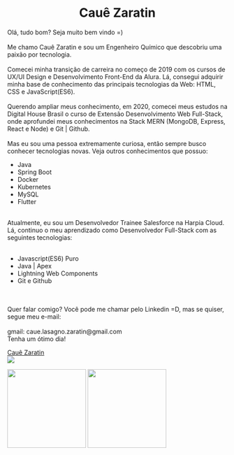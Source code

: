 <h1 align="center">Cauê Zaratin</h1>
<p>
 Olá, tudo bom? Seja muito bem vindo =)
<br/><br/>  
Me chamo Cauê Zaratin e sou um Engenheiro Químico que descobriu uma paixão por tecnologia.
<br/><br/>
Comecei minha transição de carreira no começo de 2019 com os cursos de UX/UI Design e Desenvolvimento Front-End da Alura. Lá, consegui adquirir minha base de conhecimento das principais tecnologias da Web: HTML, CSS e JavaScript(ES6).
<br/><br/>
Querendo ampliar meus conhecimento, em 2020, comecei meus estudos na Digital House Brasil o curso de Extensão Desenvolvimento Web Full-Stack, onde aprofundei meus conhecimentos na Stack MERN (MongoDB, Express, React e Node) e Git | Github.
<br/><br/>
Mas eu sou uma pessoa extremamente curiosa, então sempre busco conhecer tecnologias novas. Veja outros conhecimentos que possuo:
<br/>
<ul>
 <li>Java</li>
 <li>Spring Boot</li>
 <li>Docker</li>
 <li>Kubernetes</li>
 <li>MySQL</li>
 <li>Flutter</li>
</ul>
<br/>
Atualmente, eu sou um Desenvolvedor Trainee Salesforce na Harpia Cloud. Lá, continuo o meu aprendizado como Desenvolvedor Full-Stack com as seguintes tecnologias:
<br/><br/>
<ul>
 <li>Javascript(ES6) Puro</li>
 <li>Java | Apex</li>
 <li>Lightning Web Components</li>
 <li>Git e Github</li>
</ul>
<br/><br/>
Quer falar comigo? Você pode me chamar pelo Linkedin =D, mas se quiser, segue meu e-mail:
<br/><br/>
gmail: caue.lasagno.zaratin@gmail.com
<br/>
Tenha um ótimo dia!
</p>
<p>
  <div class="LI-profile-badge"  data-version="v1" data-size="medium" data-locale="pt_BR" data-type="vertical" data-theme="dark" data-vanity="cauezaratin"><a class="LI-simple-link" href='https://br.linkedin.com/in/cauezaratin?trk=profile-badge'>Cauê Zaratin</a></div>
<a href="mailto:caue.lasagno.zaratin@gmail.com"><img src="https://img.shields.io/badge/-caue.lasagno.zaratin@gmail.com-c14438?style=flat-square&logo=Gmail&logoColor=white&link=mailto:caue.lasagno.zaratin@gmail.com" /></a>
</p>

<img height="180em" src="https://github-readme-stats.vercel.app/api?username=cauelz&show_icons=true&hide_border=true&&count_private=true&include_all_commits=true" />
<img height="180em" src="https://github-readme-stats.vercel.app/api/top-langs/?username=cauelz&exclude_repo=KNN-Image-Classification&show_icons=true&hide_border=true&layout=compact&langs_count=8"/>
